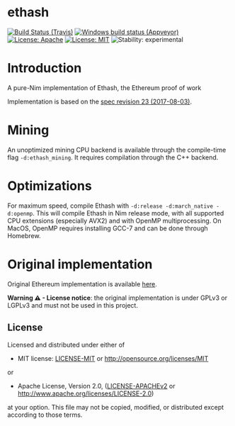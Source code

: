 # ethash

[![Build Status (Travis)](https://img.shields.io/travis/status-im/nim-ethash/master.svg?label=Linux%20/%20macOS "Linux/macOS build status (Travis)")](https://travis-ci.org/status-im/nim-ethash)
[![Windows build status (Appveyor)](https://img.shields.io/appveyor/ci/nimbus/nim-ethash/master.svg?label=Windows "Windows build status (Appveyor)")](https://ci.appveyor.com/project/nimbus/nim-ethash)
[![License: Apache](https://img.shields.io/badge/License-Apache%202.0-blue.svg)](https://opensource.org/licenses/Apache-2.0)
[![License: MIT](https://img.shields.io/badge/License-MIT-blue.svg)](https://opensource.org/licenses/MIT)
![Stability: experimental](https://img.shields.io/badge/stability-experimental-orange.svg)

# Introduction
A pure-Nim implementation of Ethash, the Ethereum proof of work

Implementation is based on the [spec revision 23 (2017-08-03)](https://github.com/ethereum/wiki/wiki/Ethash).

# Mining
An unoptimized mining CPU backend is available through the compile-time flag ``-d:ethash_mining``.
It requires compilation through the C++ backend.

# Optimizations
For maximum speed, compile Ethash with `-d:release -d:march_native -d:openmp`.
This will compile Ethash in Nim release mode, with all supported CPU extensions (especially AVX2) and with OpenMP multiprocessing. On MacOS, OpenMP requires installing GCC-7 and can be done through Homebrew.

# Original implementation
Original Ethereum implementation is available [here](https://github.com/ethereum/ethash).

**Warning ⚠ - License notice**: the original implementation is under GPLv3 or LGPLv3 and must not be used in this project.

## License

Licensed and distributed under either of

* MIT license: [LICENSE-MIT](LICENSE-MIT) or http://opensource.org/licenses/MIT

or

* Apache License, Version 2.0, ([LICENSE-APACHEv2](LICENSE-APACHEv2) or http://www.apache.org/licenses/LICENSE-2.0)

at your option. This file may not be copied, modified, or distributed except according to those terms.
